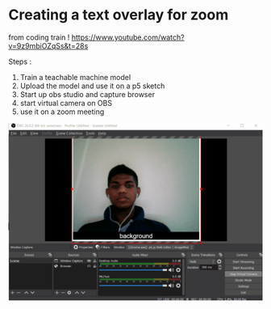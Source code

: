 # Creating a text overlay for zoom

from coding train ! 
<https://www.youtube.com/watch?v=9z9mbiOZqSs&t=28s>

Steps :

1. Train a teachable machine model
2. Upload the model and use it on a p5 sketch
3. Start up obs studio and capture browser 
4. start virtual camera on OBS
5. use it on a zoom meeting

![zoom_gif](zoom_hello.gif)